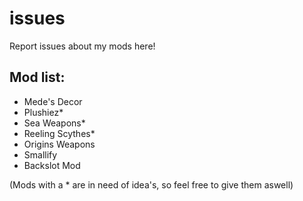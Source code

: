 # issues
Report issues about my mods here!
## Mod list:
- Mede's Decor
- Plushiez*
- Sea Weapons*
- Reeling Scythes*
- Origins Weapons
- Smallify
- Backslot Mod

(Mods with a * are in need of idea's, so feel free to give them aswell)
